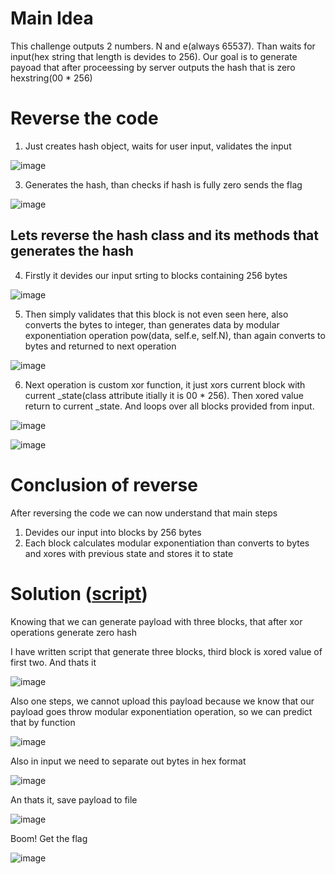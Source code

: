 # Main Idea

This challenge outputs 2 numbers. N and e(always 65537).
Than waits for input(hex string that length is devides to 256).
Our goal is to generate payoad that after proceessing by server outputs the hash that is zero hexstring(00 * 256)


# Reverse the code

1) Just creates hash object, waits for user input,  validates the input
   
![image](https://github.com/NOZ1000/CTF_Writeups_from_NOZi/assets/56728939/4a2ccda1-f185-4467-a9fb-74467ac77503)

3) Generates the hash, than checks if hash is fully zero sends the flag
   
![image](https://github.com/NOZ1000/CTF_Writeups_from_NOZi/assets/56728939/cfa12adc-34d5-490c-be51-ea4ce7770797)

## Lets reverse the hash class and its methods that generates the hash

4) Firstly it devides our input srting to blocks containing 256 bytes

![image](https://github.com/NOZ1000/CTF_Writeups_from_NOZi/assets/56728939/d29c2c93-a546-45ce-a532-bc339dbf7fc4)

5) Then simply validates that this block is not even seen here, also converts the bytes to integer, than generates data by modular exponentiation operation pow(data, self.e, self.N), than again converts to bytes and returned to next operation

![image](https://github.com/NOZ1000/CTF_Writeups_from_NOZi/assets/56728939/115a97fa-4b3d-4cf5-bb3a-f43728cc674e)

6) Next operation is custom xor function, it just xors current block with current _state(class attribute itially it is 00 * 256). Then xored value return to current _state. And loops over all blocks provided from input.

![image](https://github.com/NOZ1000/CTF_Writeups_from_NOZi/assets/56728939/059e4edd-5fa8-4e9a-919e-41e307eae279)

![image](https://github.com/NOZ1000/CTF_Writeups_from_NOZi/assets/56728939/431b25d3-6677-48a6-9bdd-7751bd6c0474)

# Conclusion of reverse

After reversing the code we can now understand that main steps
1) Devides our input into blocks by 256 bytes
2) Each block calculates modular exponentiation than converts to bytes and xores with previous state and stores it to state

# Solution ([script](IrisCTF/dhash/generate_payload.py))

Knowing that we can generate payload with three blocks, that after xor operations generate zero hash

I have written script that generate three blocks, third block is xored value of first two. And thats it

![image](https://github.com/NOZ1000/CTF_Writeups_from_NOZi/assets/56728939/23beff93-b22e-4faf-9fba-87d8344b0b1c)

Also one steps, we cannot upload this payload because we know that our payload goes throw modular exponentiation operation, so we can predict that by function

![image](https://github.com/NOZ1000/CTF_Writeups_from_NOZi/assets/56728939/10e6eb16-80b4-42e5-ae72-8326ac0cf173)

Also in input we need to separate out bytes in hex format 

![image](https://github.com/NOZ1000/CTF_Writeups_from_NOZi/assets/56728939/4e329568-7668-48dc-bda9-c89b9935793a)

An thats it, save payload to file

![image](https://github.com/NOZ1000/CTF_Writeups_from_NOZi/assets/56728939/2df70858-2039-4959-958f-d7f9d7d53a7b)

Boom! Get the flag

![image](https://github.com/NOZ1000/CTF_Writeups_from_NOZi/assets/56728939/65e5307a-203c-46ae-a08b-332049778fc8)
